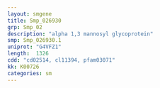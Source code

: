 ```yaml
---
layout: smgene
title: Smp_026930
grp: Smp_02
description: "alpha 1,3 mannosyl glycoprotein"
smp: Smp_026930.1
uniprot: "G4VFZ1"
length:  1326
cdd: "cd02514, cl11394, pfam03071"
kk: K00726
categories: sm
---
```

